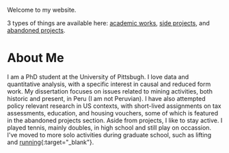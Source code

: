 <head>
<!-- Global site tag (gtag.js) - Google Analytics -->
<script async src="https://www.googletagmanager.com/gtag/js?id=G-Q91MKWFJ5G"></script>
<script>
  window.dataLayer = window.dataLayer || [];
  function gtag(){dataLayer.push(arguments);}
  gtag('js', new Date());

  gtag('config', 'G-Q91MKWFJ5G');
</script>
</head> 

Welcome to my website. 

3 types of things are available here: [academic works](/academic.md), [side projects](/side.md), and [abandoned projects](/graveyard.md).

# About Me
I am a PhD student at the University of Pittsbugh. I love data and quantitative analysis, with a specific interest in causal and reduced form work. My dissertation focuses on issues related to mining activities, both historic and present, in Peru (I am not Peruvian). I have also attempted policy relevant research in US contexts, with short-lived assignments on tax assessments, education, and housing vouchers, some of which is featured in the abandoned projects section. Aside from projects, I like to stay active. I played tennis, mainly doubles, in high school and still play on occassion. I've moved to more solo activities during graduate school, such as lifting and [running](https://www.strava.com/athletes/34312248){:target="_blank"}.
